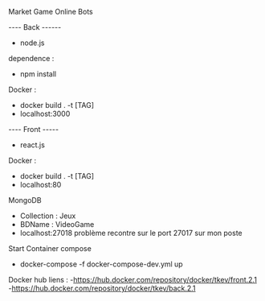 Market Game Online Bots

---- Back ------
- node.js 

dependence :
- npm install

Docker : 
- docker build . -t [TAG]
- localhost:3000

---- Front -----
- react.js

Docker : 
- docker build . -t [TAG]
- localhost:80

MongoDB 
- Collection : Jeux 
- BDName : VideoGame
- localhost:27018 problème recontre sur le port 27017 sur mon poste 

Start Container compose 
- docker-compose -f docker-compose-dev.yml up

Docker hub liens :
-https://hub.docker.com/repository/docker/tkev/front.2.1
-https://hub.docker.com/repository/docker/tkev/back.2.1
